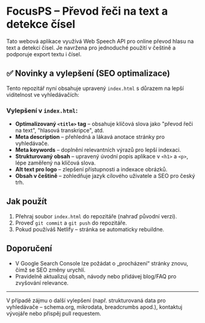 
# FocusPS – Převod řeči na text a detekce čísel

Tato webová aplikace využívá Web Speech API pro online převod hlasu na text a detekci čísel. Je navržena pro jednoduché použití v češtině a podporuje export textu i čísel.

## ✅ Novinky a vylepšení (SEO optimalizace)

Tento repozitář nyní obsahuje upravený `index.html` s důrazem na lepší viditelnost ve vyhledávačích:

### Vylepšení v `index.html`:
- **Optimalizovaný `<title>` tag** – obsahuje klíčová slova jako "převod řeči na text", "hlasová transkripce", atd.
- **Meta description** – přehledná a lákavá anotace stránky pro vyhledávače.
- **Meta keywords** – doplnění relevantních výrazů pro lepší indexaci.
- **Strukturovaný obsah** – upravený úvodní popis aplikace v `<h1>` a `<p>`, lépe zaměřený na klíčová slova.
- **Alt text pro logo** – zlepšení přístupnosti a indexace obrázků.
- **Obsah v češtině** – zohledňuje jazyk cílového uživatele a SEO pro český trh.

## Jak použít
1. Přehraj soubor `index.html` do repozitáře (nahraď původní verzi).
2. Proveď `git commit` a `git push` do repozitáře.
3. Pokud používáš Netlify – stránka se automaticky rebuildne.

## Doporučení
- V Google Search Console lze požádat o „procházení“ stránky znovu, čímž se SEO změny urychlí.
- Pravidelně aktualizuj obsah, návody nebo přidávej blog/FAQ pro zvyšování relevance.

---

V případě zájmu o další vylepšení (např. strukturovaná data pro vyhledávače – schema.org, mikrodata, breadcrumbs apod.), kontaktuj vývojáře nebo přispěj pull requestem.


